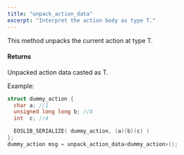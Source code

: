 ```yaml
---
title: "unpack_action_data"
excerpt: "Interpret the action body as type T."
---
```

This method unpacks the current action at type T.

#### Returns
Unpacked action data casted as T.

Example:

```cpp
struct dummy_action {
  char a; //1
  unsigned long long b; //8
  int  c; //4

  EOSLIB_SERIALIZE( dummy_action, (a)(b)(c) )
};
dummy_action msg = unpack_action_data<dummy_action>();
```

#